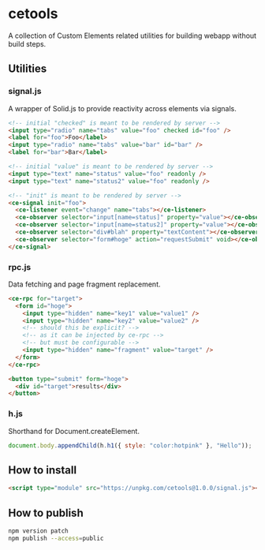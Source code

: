# cetools

A collection of Custom Elements related utilities for building webapp without build steps.

## Utilities

### signal.js

A wrapper of Solid.js to provide reactivity across elements via signals.

```html
<!-- initial "checked" is meant to be rendered by server -->
<input type="radio" name="tabs" value="foo" checked id="foo" />
<label for="foo">Foo</label>
<input type="radio" name="tabs" value="bar" id="bar" />
<label for="bar">Bar</label>

<!-- initial "value" is meant to be rendered by server -->
<input type="text" name="status" value="foo" readonly />
<input type="text" name="status2" value="foo" readonly />

<!-- "init" is meant to be rendered by server -->
<ce-signal init="foo">
  <ce-listener event="change" name="tabs"></ce-listener>
  <ce-observer selector="input[name=status]" property="value"></ce-observer>
  <ce-observer selector="input[name=status2]" property="value"></ce-observer>
  <ce-observer selector="div#blah" property="textContent"></ce-observer>
  <ce-observer selector="form#hoge" action="requestSubmit" void></ce-observer>
</ce-signal>
```

### rpc.js

Data fetching and page fragment replacement.

```html
<ce-rpc for="target">
  <form id="hoge">
    <input type="hidden" name="key1" value="value1" />
    <input type="hidden" name="key2" value="value2" />
    <!-- should this be explicit? -->
    <!-- as it can be injected by ce-rpc -->
    <!-- but must be configurable -->
    <input type="hidden" name="fragment" value="target" />
  </form>
</ce-rpc>

<button type="submit" form="hoge">
  <div id="target">results</div>
</button>
```

### h.js

Shorthand for Document.createElement.

```js
document.body.appendChild(h.h1({ style: "color:hotpink" }, "Hello"));
```

## How to install

```html
<script type="module" src="https://unpkg.com/cetools@1.0.0/signal.js"></script>
```

## How to publish

```sh
npm version patch
npm publish --access=public
```
